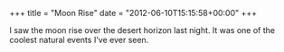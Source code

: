 +++
title = "Moon Rise"
date = "2012-06-10T15:15:58+00:00"
+++

I saw the moon rise over the desert horizon last night.  It was one of the coolest natural events I've ever seen.
			